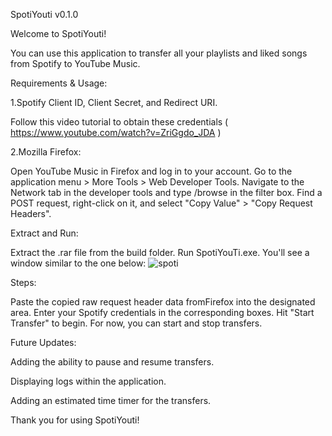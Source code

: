 SpotiYouti v0.1.0


Welcome to SpotiYouti!

You can use this application to transfer all your playlists and liked songs from Spotify to YouTube Music.


Requirements & Usage:

1.Spotify Client ID, Client Secret, and Redirect URI. 
  
  Follow this video tutorial to obtain these credentials  ( https://www.youtube.com/watch?v=ZriGgdo_JDA )

2.Mozilla Firefox:

Open YouTube Music in Firefox and log in to your account.
Go to the application menu > More Tools > Web Developer Tools.
Navigate to the Network tab in the developer tools and type /browse in the filter box.
Find a POST request, right-click on it, and select "Copy Value" > "Copy Request Headers".


Extract and Run:

Extract the .rar file from the build folder.
Run SpotiYouTi.exe.
You'll see a window similar to the one below:
![spoti](https://github.com/AatomiccB/transfer_between_spotify_and_ytmusic/assets/173203205/1101301b-9c0c-4ff7-8657-e28571049a91)



Steps:

Paste the copied raw request header data fromFirefox into the designated area.
Enter your Spotify credentials in the corresponding boxes.
Hit "Start Transfer" to begin.
For now, you can start and stop transfers.


Future Updates:

Adding the ability to pause and resume transfers.

Displaying logs within the application.

Adding an estimated time timer for the transfers.

Thank you for using SpotiYouti!


